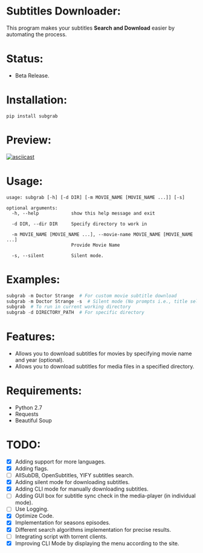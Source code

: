 # Subtitles Downloader:
This program makes your subtitles **Search and Download** easier by automating the process.

# Status:

- Beta Release.

# Installation:

`pip install subgrab`

# Preview:

[![asciicast](https://asciinema.org/a/0YutiMbCtvvoGtlEvJxKonL1L.png)](https://asciinema.org/a/0YutiMbCtvvoGtlEvJxKonL1L)

# Usage:

```
usage: subgrab [-h] [-d DIR] [-m MOVIE_NAME [MOVIE_NAME ...]] [-s]

optional arguments:
  -h, --help            show this help message and exit
  
  -d DIR, --dir DIR     Specify directory to work in
  
  -m MOVIE_NAME [MOVIE_NAME ...], --movie-name MOVIE_NAME [MOVIE_NAME ...]
                        Provide Movie Name
                        
  -s, --silent          Silent mode.
```

# Examples:

```python
subgrab -m Doctor Strange  # For custom movie subtitle download
subgrab -m Doctor Strange -s  # Silent mode (No prompts i.e., title selection (if not found))
subgrab  # To run in current working directory
subgrab -d DIRECTORY_PATH  # For specific directory
```

# Features:

- Allows you to download subtitles for movies by specifying movie name and year (optional).
- Allows you to download subtitles for media files in a specified directory.

# Requirements:

- Python 2.7
- Requests
- Beautiful Soup

# TODO:

- [x] Adding support for more languages.
- [x] Adding flags.
- [ ] AllSubDB, OpenSubtitles, YIFY subtitles search.
- [X] Adding silent mode for downloading subtitles.
- [X] Adding CLI mode for manually downloading subtitles.
- [ ] Adding GUI box for subtitle sync check in the media-player (in individual mode).
- [ ] Use Logging.
- [X] Optimize Code.
- [X] Implementation for seasons episodes.
- [X] Different search algorithms implementation for precise results. 
- [ ] Integrating script with torrent clients.
- [X] Improving CLI Mode by displaying the menu according to the site.

